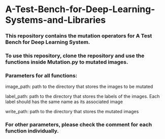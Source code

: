 # A-Test-Bench-for-Deep-Learning-Systems-and-Libraries
### This repository contains the mutation operators for A Test Bench for Deep Learning System.

### To use this repository, clone the repository and use the functions inside Mutation.py to mutated images.

### Parameters for all functions:
image_path: path to the directory that stores the images to be mutated

label_path: path to the directory that stores the labels of the images. 
            Each label should has the same name as its associated image
            
write_path: path to the directory that stores the mutated images

### For other parameters, please check the comment for each function individually.

